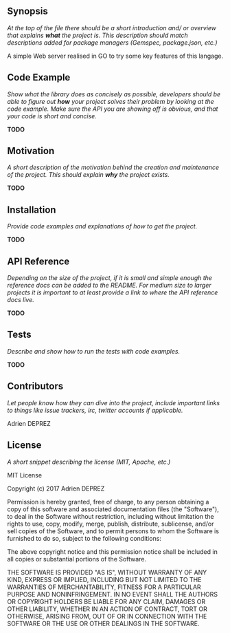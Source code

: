 ## Synopsis

_At the top of the file there should be a short introduction and/ or overview that explains **what** the project is. This description should match descriptions added for package managers (Gemspec, package.json, etc.)_

A simple Web server realised in GO to try some key features of this langage.

## Code Example

_Show what the library does as concisely as possible, developers should be able to figure out **how** your project solves their problem by looking at the code example. Make sure the API you are showing off is obvious, and that your code is short and concise._

**TODO**

## Motivation

_A short description of the motivation behind the creation and maintenance of the project. This should explain **why** the project exists._

**TODO**

## Installation

_Provide code examples and explanations of how to get the project._

**TODO**

## API Reference

_Depending on the size of the project, if it is small and simple enough the reference docs can be added to the README. For medium size to larger projects it is important to at least provide a link to where the API reference docs live._

**TODO**

## Tests

_Describe and show how to run the tests with code examples._

**TODO**

## Contributors

_Let people know how they can dive into the project, include important links to things like issue trackers, irc, twitter accounts if applicable._

Adrien DEPREZ

## License

_A short snippet describing the license (MIT, Apache, etc.)_

MIT License

Copyright (c) 2017 Adrien DEPREZ

Permission is hereby granted, free of charge, to any person obtaining a copy
of this software and associated documentation files (the "Software"), to deal
in the Software without restriction, including without limitation the rights
to use, copy, modify, merge, publish, distribute, sublicense, and/or sell
copies of the Software, and to permit persons to whom the Software is
furnished to do so, subject to the following conditions:

The above copyright notice and this permission notice shall be included in all
copies or substantial portions of the Software.

THE SOFTWARE IS PROVIDED "AS IS", WITHOUT WARRANTY OF ANY KIND, EXPRESS OR
IMPLIED, INCLUDING BUT NOT LIMITED TO THE WARRANTIES OF MERCHANTABILITY,
FITNESS FOR A PARTICULAR PURPOSE AND NONINFRINGEMENT. IN NO EVENT SHALL THE
AUTHORS OR COPYRIGHT HOLDERS BE LIABLE FOR ANY CLAIM, DAMAGES OR OTHER
LIABILITY, WHETHER IN AN ACTION OF CONTRACT, TORT OR OTHERWISE, ARISING FROM,
OUT OF OR IN CONNECTION WITH THE SOFTWARE OR THE USE OR OTHER DEALINGS IN THE
SOFTWARE.